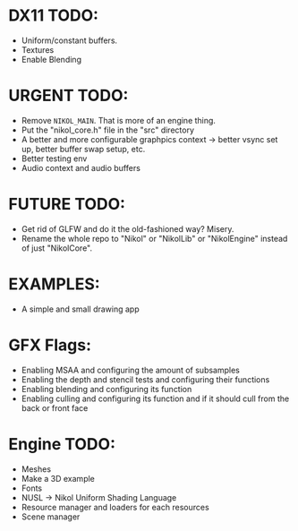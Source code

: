 # DX11 TODO: 
- Uniform/constant buffers.
- Textures 
- Enable Blending 

# URGENT TODO: 
- Remove `NIKOL_MAIN`. That is more of an engine thing.
- Put the "nikol_core.h" file in the "src" directory
- A better and more configurable graphpics context -> better vsync set up, better buffer swap setup, etc.
- Better testing env
- Audio context and audio buffers

# FUTURE TODO: 
- Get rid of GLFW and do it the old-fashioned way? Misery.
- Rename the whole repo to "Nikol" or "NikolLib" or "NikolEngine" instead of just "NikolCore".

# EXAMPLES: 
- A simple and small drawing app

# GFX Flags: 
- Enabling MSAA and configuring the amount of subsamples 
- Enabling the depth and stencil tests and configuring their functions 
- Enabling blending and configuring its function 
- Enabling culling and configuring its function and if it should cull from the back or front face 

# Engine TODO:
- Meshes
- Make a 3D example
- Fonts 
- NUSL -> Nikol Uniform Shading Language
- Resource manager and loaders for each resources
- Scene manager
